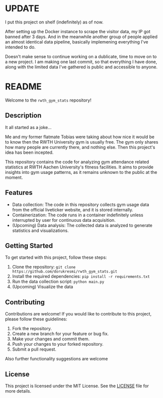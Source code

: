 # UPDATE

I put this project on shelf (indefinitely) as of now.

After setting up the Docker instance to scrape the visitor data, my IP got banned after 3 days. And in the meanwhile another group of people applied an almost identical data pipeline, basically implemening everything I've intended to do. 

Doesn't make sense to continue working on a dublicate, time to move on to a new project. I am making one last commit, so that everything I have done, along with the limited data I've gathered is public and accessible to anyone.

# README

Welcome to the `rwth_gym_stats` repository!

## Description

It all started as a joke...

Me and my former flatmate Tobias were taking about how nice it would be to know then the RWTH University gym is usually free. The gym only shares how many people are currently there, and nothing else. Then this project's idea has been incepted.

This repository contains the code for analyzing gym attendance related statistics at RWTH Aachen University's fitness facilities. It aims to provide insights into gym usage patterns, as it remains unknown to the public at the moment.

## Features

- Data collection: The code in this repository collects gym usage data from the official liveticker website, and it is stored internally.
- Containerization: The code runs in a container indefinitely unless interrupted by user for continuous data acquisition.
- (Upcoming) Data analysis: The collected data is analyzed to generate statistics and visualizations.

## Getting Started

To get started with this project, follow these steps:

1. Clone the repository: `git clone https://github.com/dorukresmi/rwth_gym_stats.git`
2. Install the required dependencies: `pip install -r requirements.txt`
3. Run the data collection script: `python main.py`
4. (Upcoming) Visualize the data

## Contributing

Contributions are welcome! If you would like to contribute to this project, please follow these guidelines:

1. Fork the repository.
2. Create a new branch for your feature or bug fix.
3. Make your changes and commit them.
4. Push your changes to your forked repository.
5. Submit a pull request.

Also further functionality suggestions are welcome

## License

This project is licensed under the MIT License. See the [LICENSE](LICENSE) file for more details.
